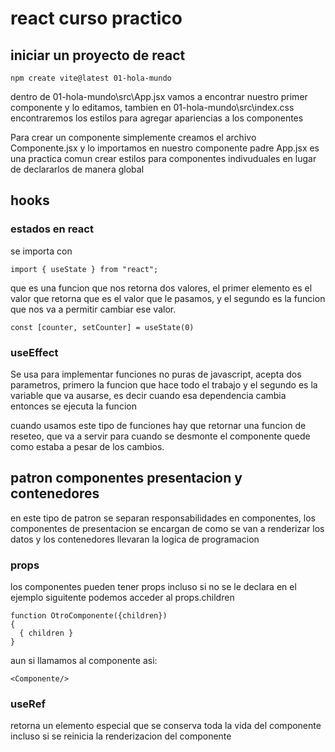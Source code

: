 # react curso practico
## iniciar un proyecto de react
```
npm create vite@latest 01-hola-mundo
```
dentro de 01-hola-mundo\src\App.jsx vamos a encontrar nuestro primer componente y lo editamos, tambien en 01-hola-mundo\src\index.css encontraremos los estilos para agregar apariencias a los componentes

Para crear un componente simplemente creamos el archivo Componente.jsx y lo importamos en nuestro componente padre App.jsx
es una practica comun crear estilos para componentes indivuduales en lugar de declararlos de manera global
## hooks
### estados en react
se importa con
```
import { useState } from "react";

```
que es una funcion que nos retorna dos valores, el primer elemento es el valor que retorna que es el valor que le pasamos, y el segundo
es la funcion que nos va a permitir cambiar ese valor.

```
const [counter, setCounter] = useState(0)
```
### useEffect
Se usa para implementar funciones no puras de javascript, acepta dos parametros, primero la funcion que hace todo el trabajo y el segundo es la variable que va ausarse, es decir cuando esa dependencia cambia entonces se ejecuta la funcion

cuando usamos este tipo de funciones hay que retornar una funcion de reseteo, que va a servir para cuando se desmonte el componente quede como estaba a pesar de los cambios.

## patron componentes presentacion y contenedores
en este tipo de patron se separan responsabilidades en componentes, los componentes de presentacion se encargan de como se van a renderizar los datos y los contenedores llevaran la logica de programacion

### props
los componentes pueden tener props incluso si no se le declara en el ejemplo siguitente podemos acceder al props.children
```
function OtroComponente({children})
{
  { children }
}
```
aun si llamamos al componente asi:
```
<Componente/>
```

### useRef
retorna un elemento especial que se conserva toda la vida del componente incluso si se reinicia la renderizacion del componente